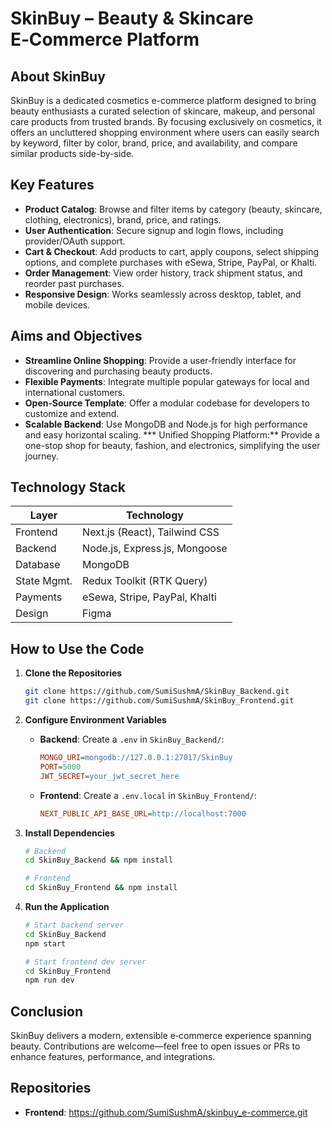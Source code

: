 # SkinBuy – Beauty & Skincare E‑Commerce Platform

## About SkinBuy

SkinBuy is a dedicated cosmetics e-commerce platform designed to bring beauty enthusiasts a curated selection of skincare, makeup, and personal care products from trusted brands. By focusing exclusively on cosmetics, it offers an uncluttered shopping environment where users can easily search by keyword, filter by color, brand, price, and availability, and compare similar products side-by-side. 

## Key Features

* **Product Catalog**: Browse and filter items by category (beauty, skincare, clothing, electronics), brand, price, and ratings.
* **User Authentication**: Secure signup and login flows, including provider/OAuth support.
* **Cart & Checkout**: Add products to cart, apply coupons, select shipping options, and complete purchases with eSewa, Stripe, PayPal, or Khalti.
* **Order Management**: View order history, track shipment status, and reorder past purchases.
* **Responsive Design**: Works seamlessly across desktop, tablet, and mobile devices.

## Aims and Objectives

* **Streamline Online Shopping**: Provide a user‑friendly interface for discovering and purchasing beauty products.
* **Flexible Payments**: Integrate multiple popular gateways for local and international customers.
* **Open‑Source Template**: Offer a modular codebase for developers to customize and extend.
* **Scalable Backend**: Use MongoDB and Node.js for high performance and easy horizontal scaling.
*** Unified Shopping Platform:** Provide a one-stop shop for beauty, fashion, and electronics, simplifying the user journey.

## Technology Stack

| Layer       | Technology                    |
| ----------- | ----------------------------- |
| Frontend    | Next.js (React), Tailwind CSS |
| Backend     | Node.js, Express.js, Mongoose |
| Database    | MongoDB                       |
| State Mgmt. | Redux Toolkit (RTK Query)     |
| Payments    | eSewa, Stripe, PayPal, Khalti |
| Design      | Figma                         |

## How to Use the Code

1. **Clone the Repositories**

   ```bash
   git clone https://github.com/SumiSushmA/SkinBuy_Backend.git
   git clone https://github.com/SumiSushmA/SkinBuy_Frontend.git
   ```

2. **Configure Environment Variables**

   * **Backend**: Create a `.env` in `SkinBuy_Backend/`:

     ```ini
     MONGO_URI=mongodb://127.0.0.1:27017/SkinBuy
     PORT=5000
     JWT_SECRET=your_jwt_secret_here
     ```
   * **Frontend**: Create a `.env.local` in `SkinBuy_Frontend/`:

     ```ini
     NEXT_PUBLIC_API_BASE_URL=http://localhost:7000
     ```

3. **Install Dependencies**

   ```bash
   # Backend
   cd SkinBuy_Backend && npm install

   # Frontend
   cd SkinBuy_Frontend && npm install
   ```

4. **Run the Application**

   ```bash
   # Start backend server
   cd SkinBuy_Backend
   npm start

   # Start frontend dev server
   cd SkinBuy_Frontend
   npm run dev
   ```

## Conclusion

SkinBuy delivers a modern, extensible e‑commerce experience spanning beauty. Contributions are welcome—feel free to open issues or PRs to enhance features, performance, and integrations.

## Repositories

* **Frontend**: https://github.com/SumiSushmA/skinbuy_e-commerce.git


